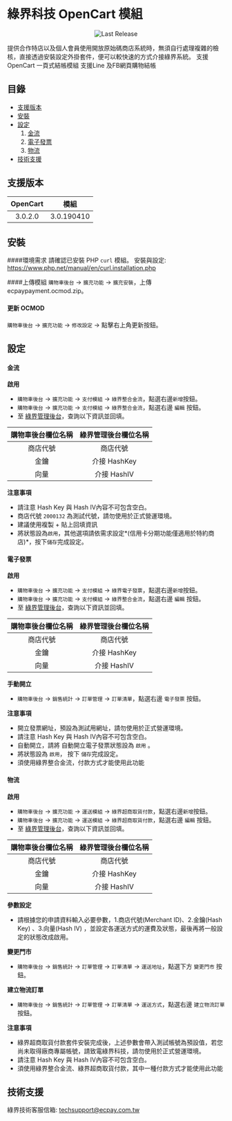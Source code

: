 綠界科技 OpenCart 模組
===============
<p align="center">
<img src="https://img.shields.io/github/release/ECPay/OpenCart3.0.svg" alt="Last Release">
</p>

提供合作特店以及個人會員使用開放原始碼商店系統時，無須自行處理複雜的檢核，直接透過安裝設定外掛套件，便可以較快速的方式介接綠界系統。
支援OpenCart 一頁式結帳模組
支援Line 及FB網頁購物結帳


目錄
-----------------
* [支援版本](#支援版本)
* [安裝](#安裝)
* [設定](#設定)
	1. [金流](#金流)
	2. [電子發票](#電子發票)
	3. [物流](#物流)
* [技術支援](#技術支援)



支援版本
-----------------
| OpenCart  | 模組 |
| :---------: | :----------: |
|  3.0.2.0 | 3.0.190410 |
 

安裝
-----------------
####環境需求
請確認已安裝 PHP `curl` 模組。
安裝與設定: https://www.php.net/manual/en/curl.installation.php

####上傳模組
`購物車後台` -> `擴充功能` -> `擴充安裝`，上傳 ecpaypayment.ocmod.zip。

#### 更新 OCMOD
`購物車後台` -> `擴充功能` -> `修改設定` -> 點擊右上角更新按鈕。

設定
-----------------

#### 金流

**啟用**
- `購物車後台` -> `擴充功能` -> `支付模組` -> `綠界整合金流`，點選右邊`新增`按鈕。
- `購物車後台` -> `擴充功能` -> `支付模組` -> `綠界整合金流`，點選右邊 `編輯` 按鈕。
- 至 [綠界管理後台](https://vendor.ecpay.com.tw/)，查詢以下資訊並回填。

|  購物車後台欄位名稱 | 綠界管理後台欄位名稱  |
| :------------: | :------------: |
|  商店代號 | 商店代號 |
|  金鑰 |  介接 HashKey |
|  向量 |  介接 HashIV |

**注意事項**
- 請注意 Hash Key 與 Hash IV內容不可包含空白。
- 商店代號 `2000132` 為測試代號，請勿使用於正式營運環境。
- 建議使用複製 + 貼上回填資訊
- 將狀態設為`啟用`，其他選項請依需求設定*(信用卡分期功能僅適用於特約商店)*，按下`儲存`完成設定。

#### 電子發票
**啟用**
- `購物車後台` -> `擴充功能` -> `支付模組` -> `綠界電子發票`，點選右邊`新增`按鈕。
- `購物車後台` -> `擴充功能` -> `支付模組` -> `綠界整合金流`，點選右邊 `編輯` 按鈕。
- 至 [綠界管理後台](https://vendor.ecpay.com.tw/)，查詢以下資訊並回填。

|  購物車後台欄位名稱 | 綠界管理後台欄位名稱  |
| :------------: | :------------: |
|  商店代號 | 商店代號 |
|  金鑰 |  介接 HashKey |
|  向量 |  介接 HashIV |

**手動開立**
- `購物車後台` -> `銷售統計` -> `訂單管理` -> `訂單清單`，點選右邊 `電子發票` 按鈕。

**注意事項**
- 開立發票網址，預設為測試用網址，請勿使用於正式營運環境。
- 請注意 Hash Key 與 Hash IV內容不可包含空白。
- 自動開立，請將 自動開立電子發票狀態設為 `啟用` 。
- 將狀態設為 `啟用`， 按下 `儲存`完成設定。
- 須使用綠界整合金流，付款方式才能使用此功能

#### 物流
**啟用**
- `購物車後台` -> `擴充功能` -> `運送模組` -> `綠界超商取貨付款`，點選右邊`新增`按鈕。
- `購物車後台` -> `擴充功能` -> `運送模組` -> `綠界超商取貨付款`，點選右邊 `編輯` 按鈕。
- 至 [綠界管理後台](https://vendor.ecpay.com.tw/)，查詢以下資訊並回填。

|  購物車後台欄位名稱 | 綠界管理後台欄位名稱  |
| :------------: | :------------: |
|  商店代號 | 商店代號 |
|  金鑰 |  介接 HashKey |
|  向量 |  介接 HashIV |

**參數設定**
- 請根據您的申請資料輸入必要參數，1.商店代號(Merchant ID)、2.金鑰(Hash Key) 、3.向量(Hash IV) ，並設定各運送方式的運費及狀態，最後再將一般設定的狀態改成啟用。

**變更門市**
- `購物車後台` -> `銷售統計` -> `訂單管理` -> `訂單清單` -> `運送地址`，點選下方 `變更門市` 按鈕。

**建立物流訂單**
- `購物車後台` -> `銷售統計` -> `訂單管理` -> `訂單清單` -> `運送方式`，點選右邊 `建立物流訂單` 按鈕。

**注意事項**
- 綠界超商取貨付款套件安裝完成後，上述參數會帶入測試帳號為預設值，若您尚未取得廠商專屬帳號，請致電綠界科技，請勿使用於正式營運環境。
- 請注意 Hash Key 與 Hash IV內容不可包含空白。
- 須使用綠界整合金流、綠界超商取貨付款，其中一種付款方式才能使用此功能

技術支援
-----------------
綠界技術客服信箱: techsupport@ecpay.com.tw
